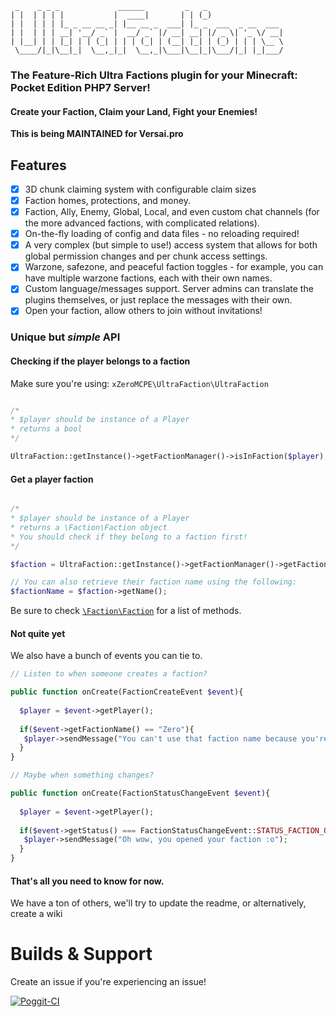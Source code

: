 ```
 _    _ _ _             ______         _   _                 
| |  | | | |           |  ____|       | | (_)                
| |  | | | |_ _ __ __ _| |__ __ _  ___| |_ _  ___  _ __  ___ 
| |  | | | __| '__/ _` |  __/ _` |/ __| __| |/ _ \| '_ \/ __|
| |__| | | |_| | | (_| | | | (_| | (__| |_| | (_) | | | \__ \
 \____/|_|\__|_|  \__,_|_|  \__,_|\___|\__|_|\___/|_| |_|___/
```
### The Feature-Rich Ultra Factions plugin for your Minecraft: Pocket Edition PHP7 Server!
#### Create your Faction, Claim your Land, Fight your Enemies!

**This is being MAINTAINED for Versai.pro**
## Features
- [x] 3D chunk claiming system with configurable claim sizes
- [x] Faction homes, protections, and money.
- [x] Faction, Ally, Enemy, Global, Local, and even custom chat channels (for the more advanced factions, with complicated relations).
- [x] On-the-fly loading of config and data files - no reloading required! 
- [x] A very complex (but simple to use!) access system that allows for both global permission changes and per chunk access settings. 
- [x] Warzone, safezone, and peaceful faction toggles - for example, you can have multiple warzone factions, each with their own names.
- [x] Custom language/messages support. Server admins can translate the plugins themselves, or just replace the messages with their own.
- [x] Open your faction, allow others to join without invitations!

### Unique but *simple* API


#### Checking if the player belongs to a faction
Make sure you're using: `xZeroMCPE\UltraFaction\UltraFaction`

```php

/*
* $player should be instance of a Player
* returns a bool
*/

UltraFaction::getInstance()->getFactionManager()->isInFaction($player);
```

#### Get a player faction

```php

/*
* $player should be instance of a Player
* returns a \Faction\Faction object
* You should check if they belong to a faction first!
*/

$faction = UltraFaction::getInstance()->getFactionManager()->getFaction($player);

// You can also retrieve their faction name using the following:
$factionName = $faction->getName();
```
Be sure to check [`\Faction\Faction`](https://github.com/PocketEssential/UltraFaction/blob/master/src/xZeroMCPE/UltraFaction/Faction/Faction.php) for a list of methods.

#### Not quite yet
We also have a bunch of events you can tie to.

```php
// Listen to when someone creates a faction?

public function onCreate(FactionCreateEvent $event){
  
  $player = $event->getPlayer();
  
  if($event->getFactionName() == "Zero"){
   $player->sendMessage("You can't use that faction name because you're not cool!");
  }
}
```

```php
// Maybe when something changes?

public function onCreate(FactionStatusChangeEvent $event){
  
  $player = $event->getPlayer();
  
  if($event->getStatus() === FactionStatusChangeEvent::STATUS_FACTION_OPEN){
   $player->sendMessage("Oh wow, you opened your faction :o");
  }
}
```

#### That's all you need to know for now.
We have a ton of others, we'll try to update the readme, or alternatively, create a wiki

# Builds & Support
Create an issue if you're experiencing an issue!

[![Poggit-CI](https://poggit.pmmp.io/ci.badge/PocketEssential/UltraFaction/UltraFaction)](https://poggit.pmmp.io/ci/PocketEssential/UltraFaction/UltraFaction)
